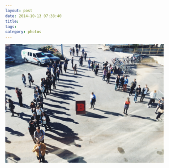 ```yaml
---
layout: post
date: 2014-10-13 07:38:40
title: 
tags:
category: photos
---
```


![title](/assets/photoblog/beta-outside.jpg)